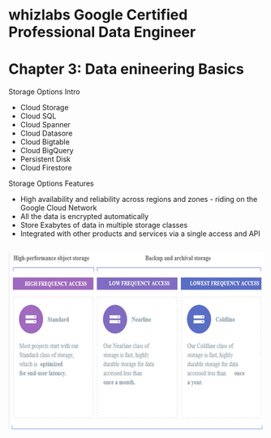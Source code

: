 # whizlabs Google Certified Professional Data Engineer  
# Chapter 3: Data enineering Basics
Storage Options Intro
- Cloud Storage
- Cloud SQL
- Cloud Spanner
- Cloud Datasore
- Cloud Bigtable
- Cloud BigQuery
- Persistent Disk
- Cloud Firestore

Storage Options Features

- High availability and reliability across regions and zones - riding on the Google Cloud Network
- All the data is encrypted automatically
- Store Exabytes of data in multiple storage classes
- Integrated with other products and services via a single access and API
```
```
<img src="https://github.com/cgpeanut/whizlabs-data-engineer/blob/master/images/storage-aws.png" alt="IMAGE ALT TEXT HERE" width="550" height="350" /></a>
```
```

